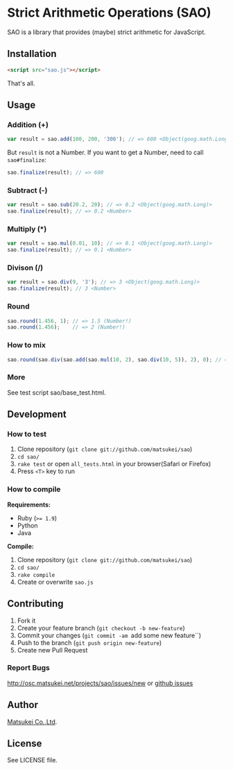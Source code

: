 # Strict Arithmetic Operations (SAO)

SAO is a library that provides (maybe) strict arithmetic for JavaScript.

## Installation

``` html
<script src="sao.js"></script>
```

That's all.

## Usage

### Addition (+)

``` javascript
var result = sao.add(100, 200, '300'); // => 600 <Object(goog.math.Long)>
```

But ``result`` is not a Number. If you want to get a Number, need to call ``sao#finalize``:

``` javascript
sao.finalize(result); // => 600
```

### Subtract (-)

``` javascript
var result = sao.sub(20.2, 20); // => 0.2 <Object(goog.math.Long)>
sao.finalize(result); // => 0.2 <Number>
```

### Multiply (*)

``` javascript
var result = sao.mul(0.01, 10); // => 0.1 <Object(goog.math.Long)>
sao.finalize(result); // => 0.1 <Number>
```

### Divison (/)

``` javascript
var result = sao.div(9, '3'); // => 3 <Object(goog.math.Long)>
sao.finalize(result); // 3 <Number>
```

### Round

``` javascript
sao.round(1.456, 1); // => 1.5 (Number!)
sao.round(1.456);    // => 2 (Number!)
```

### How to mix

``` javascript
sao.round(sao.div(sao.add(sao.mul(10, 2), sao.div(10, 5)), 2), 0); // => 3
```

### More

See test script sao/base_test.html.

## Development

### How to test

  1. Clone repository (``git clone git://github.com/matsukei/sao``)
  2. ``cd sao/``
  3. ``rake test`` or open ``all_tests.html`` in your browser(Safari or Firefox)
  4. Press ``<T>`` key to run

### How to compile

**Requirements:**

  * Ruby (``>= 1.9``)
  * Python
  * Java

**Compile:**

  1. Clone repository (``git clone git://github.com/matsukei/sao``)
  2. ``cd sao/``
  3. ``rake compile``
  4. Create or overwrite ``sao.js``

## Contributing

  1. Fork it
  2. Create your feature branch (``git checkout -b new-feature``)
  3. Commit your changes (``git commit -am ``add some new feature``)
  4. Push to the branch (``git push origin new-feature``)
  5. Create new Pull Request

### Report Bugs

http://osc.matsukei.net/projects/sao/issues/new or [github issues](https://github.com/matsukei/sao/issues/new)

## Author

[Matsukei Co.,Ltd](http://www.matsukei.co.jp).

## License

See LICENSE file.